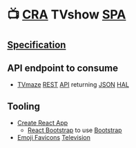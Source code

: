 # 📺 [CRA](https://create-react-app.dev) TVshow [SPA](https://en.wikipedia.org/wiki/Single-page_application)

## [Specification](https://github.com/noud/cra-tv-show/blob/master/docs/The_Powerpuff_Girls.pdf)

## API endpoint to consume

- [TVmaze](http://www.tvmaze.com) [REST](https://en.wikipedia.org/wiki/Representational_state_transfer) [API](http://www.tvmaze.com/api) returning [JSON](https://en.wikipedia.org/wiki/JSON) [HAL](https://en.wikipedia.org/wiki/Hypertext_Application_Language)

## Tooling

- [Create React App](https://github.com/noud/cra-chartjs/blob/master/README_CRA.md)
    - [React Bootstrap](https://react-bootstrap.github.io) to use [Bootstrap](https://getbootstrap.com)
- [Emoji Favicons](https://favicon.io/emoji-favicons) [Television](https://favicon.io/emoji-favicons/television)